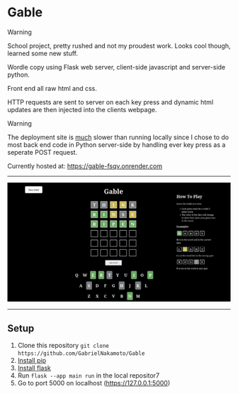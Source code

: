 # Gable
>[!Warning]
> School project, pretty rushed and not my proudest work.
> Looks cool though, learned some new stuff.

Wordle copy using Flask web server, client-side javascript and server-side python.

Front end all raw html and css.

HTTP requests are sent to server on each key press and dynamic html updates
are then injected into the clients webpage.

>[!Warning]
>The deployment site is <ins>much</ins> slower than running locally
>since I chose to do most back end code in Python server-side by
>handling ever key press as a seperate POST request.

Currently hosted at: https://gable-fsqv.onrender.com

-------
![Example image](https://github.com/GabrielNakamoto/Gable/blob/main/example.png)

-------
## Setup
1. Clone this repository
```git clone https://github.com/GabrielNakamoto/Gable```
3. [Install pip](https://pip.pypa.io/en/stable/installation/)
4. [Install flask](https://flask.palletsprojects.com/en/stable/installation/)
6. Run ```flask --app main run``` in the local repositor7
7. Go to port 5000 on localhost (https://127.0.0.1:5000)
